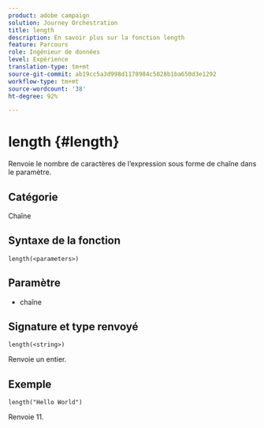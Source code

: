 ```yaml
---
product: adobe campaign
solution: Journey Orchestration
title: length
description: En savoir plus sur la fonction length
feature: Parcours
role: Ingénieur de données
level: Expérience
translation-type: tm+mt
source-git-commit: ab19cc5a3d998d1178984c5028b1ba650d3e1292
workflow-type: tm+mt
source-wordcount: '38'
ht-degree: 92%

---
```



# length {#length}

Renvoie le nombre de caractères de l’expression sous forme de chaîne dans le paramètre.

## Catégorie

Chaîne

## Syntaxe de la fonction

`length(<parameters>)`

## Paramètre

* chaîne

## Signature et type renvoyé

`length(<string>)`

Renvoie un entier.

## Exemple

`length("Hello World")`

Renvoie 11.
